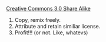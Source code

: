 [Creative Commons 3.0 Share Alike](https://creativecommons.org/licenses/by-sa/3.0/deed.en)

1. Copy, remix freely.
2. Attribute and retain similiar license.
3. Profit!!! (or not. Like, whatevs)
